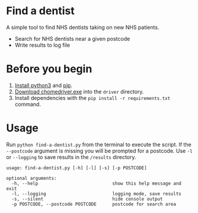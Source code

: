 # Find a dentist
A simple tool to find NHS dentists taking on new NHS patients.

* Search for NHS dentists near a given postcode
* Write results to log file

# Before you begin
1. [Install python3](https://www.python.org/downloads/) and [pip](https://pip.pypa.io/en/stable/).
2. [Download chomedriver.exe](https://sites.google.com/a/chromium.org/chromedriver/downloads) into the `driver` directory. 
3. Install dependencies with the `pip install -r requirements.txt` command.

# Usage
Run `python find-a-dentist.py` from the terminal to execute the script. If the `--postcode` argument is missing you will be prompted for a postcode. Use `-l` or `--logging` to save results in the `/results` directory.

```
usage: find-a-dentist.py [-h] [-l] [-s] [-p POSTCODE]

optional arguments:
  -h, --help                            show this help message and exit
  -l, --logging                         logging mode, save results
  -s, --silent                          hide console output
  -p POSTCODE, --postcode POSTCODE      postcode for search area
```
